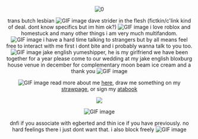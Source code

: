 <div align="center">


![0](https://i.postimg.cc/FFLnpRWQ/Untitled38-20250727124330.png)

trans butch lesbian ![GIF image](https://github.com/user-attachments/assets/d2485f5c-e409-4256-8911-3dc4f22b9ec0)
 dave strider in the flesh (fictkin/c'link kind of deal. dont know specifics but im him ok?) ![GIF image](https://github.com/user-attachments/assets/5cbd7358-072e-4a9f-9da9-8550d5d7e740)
i love roblox and homestuck and many other things i am very much multifandom. ![GIF image](https://github.com/user-attachments/assets/af3cf6a6-fa9c-4078-aab3-793110313962)
i have a hard time talking to strangers but by all means feel free to interact with me first i dont bite and i probably wanna talk to you too. ![GIF image](https://github.com/user-attachments/assets/e05aa515-b002-4b35-a46c-fa3533378cb4)
jake english yumeshipper, he is my girlfriend we have been together for a year please come to our wedding at my jake english bloxburg house venue in december for complementary moon beam ice cream and a thank you ![GIF image](https://github.com/user-attachments/assets/91118b81-0a44-49e1-8044-74c3a09b6cb0)


![GIF image](https://github.com/user-attachments/assets/0fa3e403-9a2d-4489-a179-ebaf91d14032)
 read more about me [here](https://mccallion.straw.page), draw me something on my [strawpage](https://7314.straw.page), or
sign my [atabook](https://007n7.atabook.org)

![](https://komarev.com/ghpvc/?username=007n7&color=ff367c&label=views)
 
![GIF image](https://github.com/user-attachments/assets/59368af3-368c-4752-bf53-26c763a7178e)

dnfi if you associate with egberted and thin ice if you have previously. no hard feelings there i just dont want that. i also block freely ![GIF image](https://github.com/user-attachments/assets/a44c43bc-000c-4f39-9872-e3392b8f5984)

</div>
